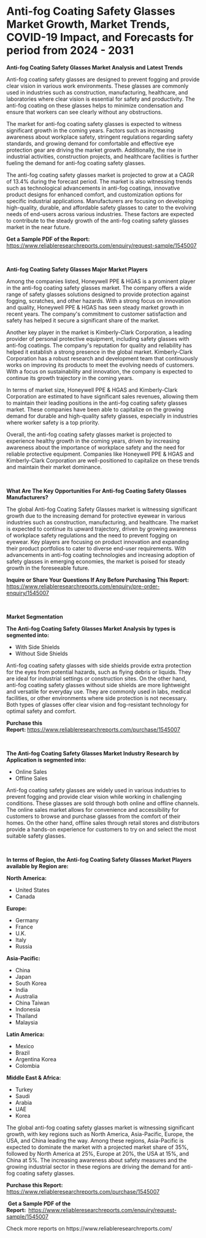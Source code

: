 <p><h1>Anti-fog Coating Safety Glasses Market Growth, Market Trends, COVID-19 Impact, and Forecasts for period from 2024 - 2031</h1></p><p><strong>Anti-fog Coating Safety Glasses Market Analysis and Latest Trends</strong></p>
<p><p>Anti-fog coating safety glasses are designed to prevent fogging and provide clear vision in various work environments. These glasses are commonly used in industries such as construction, manufacturing, healthcare, and laboratories where clear vision is essential for safety and productivity. The anti-fog coating on these glasses helps to minimize condensation and ensure that workers can see clearly without any obstructions.</p><p>The market for anti-fog coating safety glasses is expected to witness significant growth in the coming years. Factors such as increasing awareness about workplace safety, stringent regulations regarding safety standards, and growing demand for comfortable and effective eye protection gear are driving the market growth. Additionally, the rise in industrial activities, construction projects, and healthcare facilities is further fueling the demand for anti-fog coating safety glasses.</p><p>The anti-fog coating safety glasses market is projected to grow at a CAGR of 13.4% during the forecast period. The market is also witnessing trends such as technological advancements in anti-fog coatings, innovative product designs for enhanced comfort, and customization options for specific industrial applications. Manufacturers are focusing on developing high-quality, durable, and affordable safety glasses to cater to the evolving needs of end-users across various industries. These factors are expected to contribute to the steady growth of the anti-fog coating safety glasses market in the near future.</p></p>
<p><strong>Get a Sample PDF of the Report:&nbsp;</strong> <a href="https://www.reliableresearchreports.com/enquiry/request-sample/1545007">https://www.reliableresearchreports.com/enquiry/request-sample/1545007</a></p>
<p>&nbsp;</p>
<p><strong>Anti-fog Coating Safety Glasses Major Market Players</strong></p>
<p><p>Among the companies listed, Honeywell PPE & HGAS is a prominent player in the anti-fog coating safety glasses market. The company offers a wide range of safety glasses solutions designed to provide protection against fogging, scratches, and other hazards. With a strong focus on innovation and quality, Honeywell PPE & HGAS has seen steady market growth in recent years. The company's commitment to customer satisfaction and safety has helped it secure a significant share of the market.</p><p>Another key player in the market is Kimberly-Clark Corporation, a leading provider of personal protective equipment, including safety glasses with anti-fog coatings. The company's reputation for quality and reliability has helped it establish a strong presence in the global market. Kimberly-Clark Corporation has a robust research and development team that continuously works on improving its products to meet the evolving needs of customers. With a focus on sustainability and innovation, the company is expected to continue its growth trajectory in the coming years.</p><p>In terms of market size, Honeywell PPE & HGAS and Kimberly-Clark Corporation are estimated to have significant sales revenues, allowing them to maintain their leading positions in the anti-fog coating safety glasses market. These companies have been able to capitalize on the growing demand for durable and high-quality safety glasses, especially in industries where worker safety is a top priority.</p><p>Overall, the anti-fog coating safety glasses market is projected to experience healthy growth in the coming years, driven by increasing awareness about the importance of workplace safety and the need for reliable protective equipment. Companies like Honeywell PPE & HGAS and Kimberly-Clark Corporation are well-positioned to capitalize on these trends and maintain their market dominance.</p></p>
<p>&nbsp;</p>
<p><strong>What Are The Key Opportunities For Anti-fog Coating Safety Glasses Manufacturers?</strong></p>
<p><p>The global Anti-fog Coating Safety Glasses market is witnessing significant growth due to the increasing demand for protective eyewear in various industries such as construction, manufacturing, and healthcare. The market is expected to continue its upward trajectory, driven by growing awareness of workplace safety regulations and the need to prevent fogging on eyewear. Key players are focusing on product innovation and expanding their product portfolios to cater to diverse end-user requirements. With advancements in anti-fog coating technologies and increasing adoption of safety glasses in emerging economies, the market is poised for steady growth in the foreseeable future.</p></p>
<p><strong>Inquire or Share Your Questions If Any Before Purchasing This Report:</strong> <a href="https://www.reliableresearchreports.com/enquiry/pre-order-enquiry/1545007">https://www.reliableresearchreports.com/enquiry/pre-order-enquiry/1545007</a></p>
<p>&nbsp;</p>
<p><strong>Market Segmentation</strong></p>
<p><strong>The Anti-fog Coating Safety Glasses Market Analysis by types is segmented into:</strong></p>
<p><ul><li>With Side Shields</li><li>Without Side Shields</li></ul></p>
<p><p>Anti-fog coating safety glasses with side shields provide extra protection for the eyes from potential hazards, such as flying debris or liquids. They are ideal for industrial settings or construction sites. On the other hand, anti-fog coating safety glasses without side shields are more lightweight and versatile for everyday use. They are commonly used in labs, medical facilities, or other environments where side protection is not necessary. Both types of glasses offer clear vision and fog-resistant technology for optimal safety and comfort.</p></p>
<p><strong>Purchase this Report:&nbsp;</strong><a href="https://www.reliableresearchreports.com/purchase/1545007">https://www.reliableresearchreports.com/purchase/1545007</a></p>
<p>&nbsp;</p>
<p><strong>The Anti-fog Coating Safety Glasses Market Industry Research by Application is segmented into:</strong></p>
<p><ul><li>Online Sales</li><li>Offline Sales</li></ul></p>
<p><p>Anti-fog coating safety glasses are widely used in various industries to prevent fogging and provide clear vision while working in challenging conditions. These glasses are sold through both online and offline channels. The online sales market allows for convenience and accessibility for customers to browse and purchase glasses from the comfort of their homes. On the other hand, offline sales through retail stores and distributors provide a hands-on experience for customers to try on and select the most suitable safety glasses.</p></p>
<p>&nbsp;</p>
<p><strong>In terms of Region, the Anti-fog Coating Safety Glasses Market Players available by Region are:</strong></p>
<p>
    <p> <strong> North America: </strong>
        <ul>
            <li>United States</li>
            <li>Canada</li>
        </ul>
        </p> 
    <p> <strong> Europe: </strong>
        <ul>
            <li>Germany</li>
            <li>France</li>
            <li>U.K.</li>
            <li>Italy</li>
            <li>Russia</li>
        </ul>
        </p> 
    <p> <strong> Asia-Pacific: </strong>
        <ul>
            <li>China</li>
            <li>Japan</li>
            <li>South Korea</li>
            <li>India</li>
            <li>Australia</li>
            <li>China Taiwan</li>
            <li>Indonesia</li>
            <li>Thailand</li>
            <li>Malaysia</li>
        </ul>
        </p> 
    <p> <strong> Latin America: </strong>
        <ul>
            <li>Mexico</li>
            <li>Brazil</li>
            <li>Argentina Korea</li>
            <li>Colombia</li>
        </ul>
        </p> 
    <p> <strong> Middle East & Africa: </strong>
        <ul>
            <li>Turkey</li>
            <li>Saudi</li>
            <li>Arabia</li>
            <li>UAE</li>
            <li>Korea</li>
        </ul>
    </p>
    </p>
<p><p>The global anti-fog coating safety glasses market is witnessing significant growth, with key regions such as North America, Asia-Pacific, Europe, the USA, and China leading the way. Among these regions, Asia-Pacific is expected to dominate the market with a projected market share of 35%, followed by North America at 25%, Europe at 20%, the USA at 15%, and China at 5%. The increasing awareness about safety measures and the growing industrial sector in these regions are driving the demand for anti-fog coating safety glasses.</p></p>
<p><strong>Purchase this Report: </strong><a href="https://www.reliableresearchreports.com/purchase/1545007">https://www.reliableresearchreports.com/purchase/1545007</a></p>
<p>&nbsp;<strong>Get a Sample PDF of the Report:&nbsp;&nbsp;</strong><a href="https://www.reliableresearchreports.com/enquiry/request-sample/1545007">https://www.reliableresearchreports.com/enquiry/request-sample/1545007</a></p>
<p><strong></strong></p>
<p>Check more reports on https://www.reliableresearchreports.com/</p>